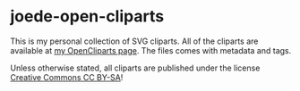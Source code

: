 # joede-open-cliparts

This is my personal collection of SVG cliparts. All of the cliparts are available at
[my OpenCliparts page](https://openclipart.org/user-detail/joede). The files comes
with metadata and tags.

Unless otherwise stated, all cliparts are published under the license [Creative Commons CC BY-SA](http://creativecommons.org/licenses/by-sa/4.0/)!
